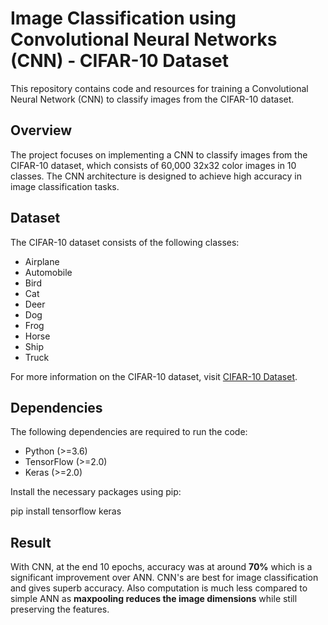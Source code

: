 # Image Classification using Convolutional Neural Networks (CNN) - CIFAR-10 Dataset

This repository contains code and resources for training a Convolutional Neural Network (CNN) to classify images from the CIFAR-10 dataset.

## Overview

The project focuses on implementing a CNN to classify images from the CIFAR-10 dataset, which consists of 60,000 32x32 color images in 10 classes. The CNN architecture is designed to achieve high accuracy in image classification tasks.

## Dataset

The CIFAR-10 dataset consists of the following classes:
- Airplane
- Automobile
- Bird
- Cat
- Deer
- Dog
- Frog
- Horse
- Ship
- Truck

For more information on the CIFAR-10 dataset, visit [CIFAR-10 Dataset](https://www.cs.toronto.edu/~kriz/cifar.html).

## Dependencies

The following dependencies are required to run the code:
- Python (>=3.6)
- TensorFlow (>=2.0)
- Keras (>=2.0)

Install the necessary packages using pip:

pip install tensorflow keras


## Result
With CNN, at the end 10 epochs, accuracy was at around <b>70%</b>  which is a significant improvement over ANN.
CNN's are best for image classification and gives superb accuracy. Also computation is much less compared to simple ANN as <b>maxpooling reduces the image dimensions</b> while still preserving the features.
